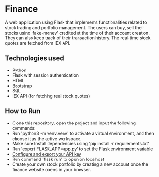 # Finance
A web application using Flask that implements functionalities related to stock trading and portfolio management. The users can buy, sell their stocks using 'fake-money' credited at the time of their account creation. They can also keep track of their transaction history. The real-time stock quotes are fetched from IEX API.

## **Technologies used**

- Python
- Flask with session authentication
- HTML
- Bootstrap
- SQL
- IEX API (for fetching real stock quotes)

## **How to Run**
- Clone this repository, open the project and input the following commands:
- Run 'python3 -m venv.venv' to activate a virtual environment, and then choose it as the active workspace.
- Make sure Install dependencies using 'pip install -r requirements.txt'
- Run 'export FLASK_APP=app.py' to set the Flask environment variable
- [Configure and export your API key]([https://www.python.org/](https://cs50.harvard.edu/x/2020/tracks/web/finance/#configuring))
- Run command 'flask run' to open on localhost
- Create your own stock portfolio by creating a new account once the finance website opens in your browser.








